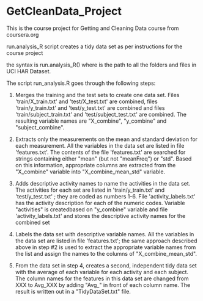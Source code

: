 # GetCleanData_Project 

This is the course project for Getting and Cleaning Data course from coursera.org

run.analysis_R script creates a tidy data set as per instructions for the course project

the syntax is run.analysis_R(<directory>) where <directory> is the path to all the folders and files in UCI HAR Dataset.

The script run_analysis.R goes through the following steps:

1.  Merges the training and the test sets to create one data set.  Files 'train/X_train.txt' and 'test/X_test.txt'  are combined, files 'train/y_train.txt' and 'test/y_test.txt'  are combined and files 'train/subject_train.txt' and 'test/subject_test.txt' are combined.   The resulting variable names are "X_combine", 
"y_combine" and "subject_combine".

2.  Extracts only the measurements on the mean and standard deviation for each measurement.  All the variables in the data set are listed in file 'features.txt'.  The contents of the file 'features.txt' are searched for strings containing either "mean" (but not "meanFreq") or "std".  Based on this information, appropriate columns are extracted from the "X_combine" variable into "X_combine_mean_std" variable.

3.  Adds descriptive activity names to name the activities in the data set.   The activities for each set are listed in 'train/y_train.txt' and 'test/y_test.txt' ; they are coded as numbers 1-6.  File 'activity_labels.txt' has the activity description for each of the numeric codes.  Variable "activities" is createdbased on "y_combine" variable and file 'activity_labels.txt'  and stores the descriptive activity names for the combined set

4.  Labels the data set with descriptive variable names.    All the variables in the data set are listed in file 'features.txt'; the 
same approach described above in step #2 is used to extract the appropriate variable names from the list and assign the names to the columns of "X_combine_mean_std".

5. From the data set in step 4, creates a second, independent tidy data set with the average of each variable for each activity and each subject.  The column names for the features in this data set are changed from XXX to Avg_XXX by adding "Avg_" in front of each column name.  The result is written out in a "TidyDataSet.txt" file.





